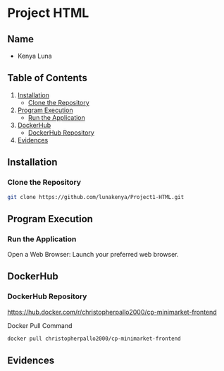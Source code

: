 # Project HTML

## Name

- Kenya Luna

## Table of Contents

1. [Installation](#installation)
   - [Clone the Repository](#clone-the-repository)
2. [Program Execution](#program-execution)
   - [Run the Application](#run-the-application)
3. [DockerHub](#dockerhub)
   - [DockerHub Repository](#dockerhub-repository)
4. [Evidences](#evidences)

## Installation
### Clone the Repository

```sh
git clone https://github.com/lunakenya/Project1-HTML.git
```

## Program Execution
### Run the Application

Open a Web Browser: Launch your preferred web browser.


## DockerHub
### DockerHub Repository

https://hub.docker.com/r/christopherpallo2000/cp-minimarket-frontend

Docker Pull Command
```sh
docker pull christopherpallo2000/cp-minimarket-frontend
```

## Evidences


